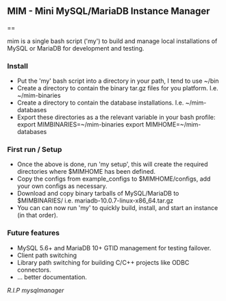 ## MIM - Mini MySQL/MariaDB Instance Manager
==

mim is a single bash script ('my') to build and manage local installations of MySQL or MariaDB for development and testing.

### Install

*  Put the 'my' bash script into a directory in your path, I tend to use ~/bin
*  Create a directory to contain the binary tar.gz files for you platform. I.e. ~/mim-binaries
*  Create a directory to contain the database installations. I.e. ~/mim-databases
*  Export these directories as a the relevant variable in your bash profile:
	export MIMBINARIES=~/mim-binaries
	export MIMHOME=~/mim-databases


### First run / Setup
*  Once the above is done, run 'my setup', this will create the required directories where $MIMHOME has been defined.
* Copy the configs from example_configs to $MIMHOME/configs, add your own configs as necessary.
* Download and copy binary tarballs of MySQL/MariaDB to $MIMBINARIES/ i.e. mariadb-10.0.7-linux-x86_64.tar.gz
* You can can now run 'my' to quickly build, install, and start an instance (in that order).


### Future features
 * MySQL 5.6+ and MariaDB 10+ GTID management for testing failover.
 * Client path switching
 * Library path switching for building C/C++ projects like ODBC connectors.
 * ... better documentation.


_R.I.P mysqlmanager_

